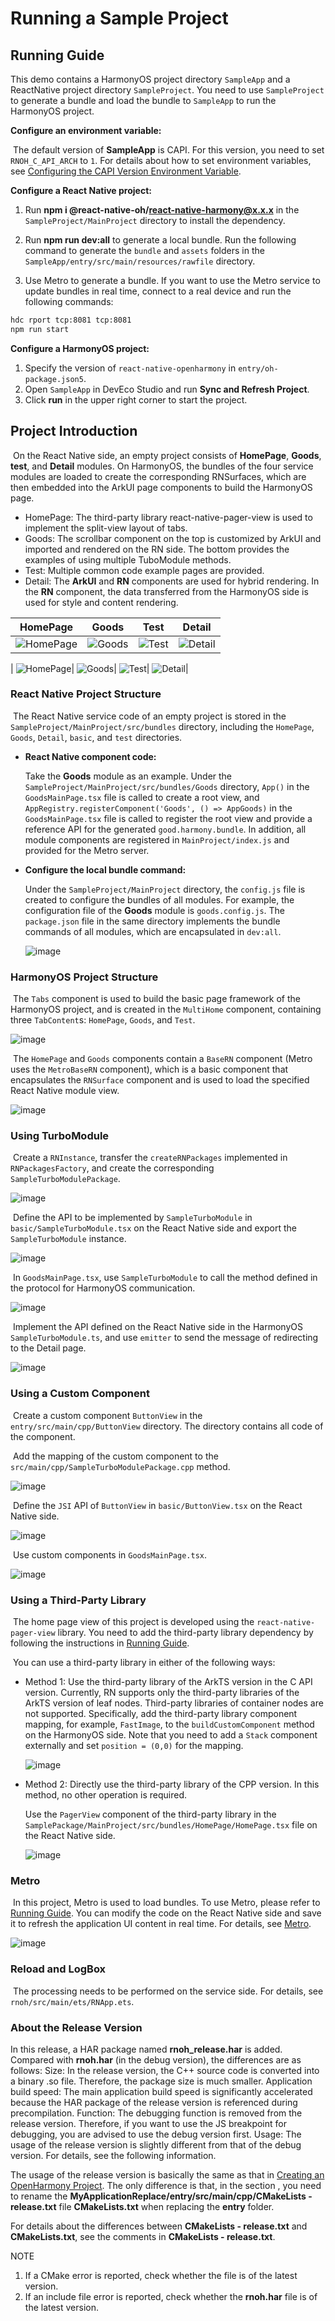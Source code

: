 # Running a Sample Project

## Running Guide

​This demo contains a HarmonyOS project directory `SampleApp` and a ReactNative project directory `SampleProject`. You need to use `SampleProject` to generate a bundle and load the bundle to `SampleApp` to run the HarmonyOS project.

**Configure an environment variable:**

​ The default version of **SampleApp** is CAPI. For this version, you need to set `RNOH_C_API_ARCH` to `1`. For details about how to set environment variables, see [Configuring the CAPI Version Environment Variable](..//../en/environment-setup.md#set_capi_path).

**Configure a React Native project:**
1. Run **npm i @react-native-oh/react-native-harmony@x.x.x** in the `SampleProject/MainProject` directory to install the dependency.

2. Run **npm run dev:all** to generate a local bundle. Run the following command to generate the `bundle` and `assets` folders in the `SampleApp/entry/src/main/resources/rawfile` directory.

3. Use Metro to generate a bundle. If you want to use the Metro service to update bundles in real time, connect to a real device and run the following commands:
  
  ```bash
  hdc rport tcp:8081 tcp:8081
  npm run start
  ```

**Configure a HarmonyOS project:**

1. Specify the version of `react-native-openharmony` in `entry/oh-package.json5`.
2. Open `SampleApp` in DevEco Studio and run **Sync and Refresh Project**.
3. Click **run** in the upper right corner to start the project.

## Project Introduction

​ On the React Native side, an empty project consists of **HomePage**, **Goods**, **test**, and **Detail** modules. On HarmonyOS, the bundles of the four service modules are loaded to create the corresponding RNSurfaces, which are then embedded into the ArkUI page components to build the HarmonyOS page.

- HomePage: The third-party library react-native-pager-view is used to implement the split-view layout of tabs.
- Goods: The scrollbar component on the top is customized by ArkUI and imported and rendered on the RN side. The bottom provides the examples of using multiple TuboModule methods.
- Test: Multiple common code example pages are provided.
- Detail: The **ArkUI** and **RN** components are used for hybrid rendering. In the **RN** component, the data transferred from the HarmonyOS side is used for style and content rendering.
  
| HomePage| Goods| Test| Detail|
| --- | --- | --- | ---|
| ![HomePage](./firures_en/environment-setup-homepage.png)| ![Goods](./firures_en/environment-setup-goods.png)| ![Test](./firures_en/environment-setup-test.png)| ![Detail](./firures_en/environment-setup-detail.png)|

| ![HomePage](./figures/environment-setup-homepage.png)| ![Goods](./figures/environment-setup-goods.png)| ![Test](./figures/environment-setup-test.png)| ![Detail](./figures/environment-setup-detail.png)|

### React Native Project Structure

​ The React Native service code of an empty project is stored in the `SampleProject/MainProject/src/bundles` directory, including the `HomePage`, `Goods`, `Detail`, `basic`, and `test` directories.

- **React Native component code:**
  
  Take the **Goods** module as an example. Under the `SampleProject/MainProject/src/bundles/Goods` directory, `App()` in the `GoodsMainPage.tsx` file is called to create a root view, and `AppRegistry.registerComponent('Goods', () => AppGoods)` in the `GoodsMainPage.tsx` file is called to register the root view and provide a reference API for the generated `good.harmony.bundle`. In addition, all module components are registered in `MainProject/index.js` and provided for the Metro server.
- **Configure the local bundle command:**
  
  Under the `SampleProject/MainProject` directory, the `config.js` file is created to configure the bundles of all modules. For example, the configuration file of the **Goods** module is `goods.config.js`. The `package.json` file in the same directory implements the bundle commands of all modules, which are encapsulated in `dev:all`.
  
  ![image](./figures/environment-setup-bundle-command.png)

### HarmonyOS Project Structure

​ The `Tabs` component is used to build the basic page framework of the HarmonyOS project, and is created in the `MultiHome` component, containing three `TabContent`s: `HomePage`, `Goods`, and `Test`.

![image](./figures/environment-setup-tabs.png)

​ The `HomePage` and `Goods` components contain a `BaseRN` component (Metro uses the `MetroBaseRN` component), which is a basic component that encapsulates the `RNSurface` component and is used to load the specified React Native module view.

![image](./figures/environment-setup-RNSurface.png)

### Using TurboModule

​ Create a `RNInstance`, transfer the `createRNPackages` implemented in `RNPackagesFactory`, and create the corresponding `SampleTurboModulePackage`.

![image](./figures/environment-setup-createRNPackages.png)

​ Define the API to be implemented by `SampleTurboModule` in `basic/SampleTurboModule.tsx` on the React Native side and export the `SampleTurboModule` instance.

![image](./figures/environment-setup-SampleTurboModule.png)

​ In `GoodsMainPage.tsx`, use `SampleTurboModule` to call the method defined in the protocol for HarmonyOS communication.

![image](./figures/environment-setup-communication-definition.png)

​ Implement the API defined on the React Native side in the HarmonyOS `SampleTurboModule.ts`, and use `emitter` to send the message of redirecting to the Detail page.

![image](./figures/environment-setup-emit-redirection.png)

### Using a Custom Component

​ Create a custom component `ButtonView` in the `entry/src/main/cpp/ButtonView` directory. The directory contains all code of the component.

​ Add the mapping of the custom component to the `src/main/cpp/SampleTurboModulePackage.cpp` method.

![image](./figures/environment-setup-component-mapping.png)

​ Define the `JSI` API of `ButtonView` in `basic/ButtonView.tsx` on the React Native side.

![image](./figures/environment-setup-jsi-api.png)

​ Use custom components in `GoodsMainPage.tsx`.

![image](./figures/environment-setup-calling-custom-components.png)

### Using a Third-Party Library

​ The home page view of this project is developed using the `react-native-pager-view` library. You need to add the third-party library dependency by following the instructions in [Running Guide](#running-guide).

​ You can use a third-party library in either of the following ways:

- Method 1: Use the third-party library of the ArkTS version in the C API version. Currently, RN supports only the third-party libraries of the ArkTS version of leaf nodes. Third-party libraries of container nodes are not supported. Specifically, add the third-party library component mapping, for example, `FastImage`, to the `buildCustomComponent` method on the HarmonyOS side. Note that you need to add a `Stack` component externally and set `position = (0,0)` for the mapping.
  
  ![image](./figures/environment-setup-stack-component.png)
- Method 2: Directly use the third-party library of the CPP version. In this method, no other operation is required.
  
  Use the `PagerView` component of the third-party library in the `SamplePackage/MainProject/src/bundles/HomePage/HomePage.tsx` file on the React Native side.
  
  ![image](./figures/environment-setup-PagerView-component.png)

### Metro

​ In this project, Metro is used to load bundles. To use Metro, please refer to [Running Guide](#running-guide). You can modify the code on the React Native side and save it to refresh the application UI content in real time. For details, see [Metro](../../en/debugging.md#metro-hot-reloading).

![image](./figures/environment-setup-runStart.png)

### Reload and LogBox

​ The processing needs to be performed on the service side. For details, see `rnoh/src/main/ets/RNApp.ets`.

### About the Release Version

In this release, a HAR package named **rnoh_release.har** is added. Compared with **rnoh.har** (in the debug version), the differences are as follows:
	Size: In the release version, the C++ source code is converted into a binary .so file. Therefore, the package size is much smaller.
	Application build speed: The main application build speed is significantly accelerated because the HAR package of the release version is referenced during precompilation.
	Function: The debugging function is removed from the release version. Therefore, if you want to use the JS breakpoint for debugging, you are advised to use the debug version first.
	Usage: The usage of the release version is slightly different from that of the debug version. For details, see the following information.

The usage of the release version is basically the same as that in [Creating an OpenHarmony Project](../../en/environment-setup.md#creating-an-openharmony-project). The only difference is that, in the section <Loading a HAR Package>, you need to rename the **MyApplicationReplace/entry/src/main/cpp/CMakeLists - release.txt** file **CMakeLists.txt** when replacing the **entry** folder.

For details about the differences between **CMakeLists - release.txt** and **CMakeLists.txt**, see the comments in **CMakeLists - release.txt**.

NOTE
1. If a CMake error is reported, check whether the file is of the latest version.
2. If an include file error is reported, check whether the **rnoh.har** file is of the latest version.
